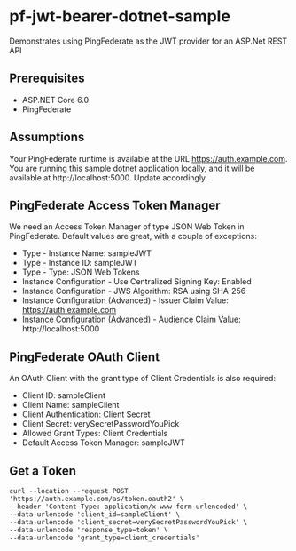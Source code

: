 # pf-jwt-bearer-dotnet-sample

Demonstrates using PingFederate as the JWT provider for an ASP.Net REST API

## Prerequisites

* ASP.NET Core 6.0
* PingFederate

## Assumptions

Your PingFederate runtime is available at the URL https://auth.example.com.  You are running this sample dotnet application locally, and it will be available at http://localhost:5000.  Update accordingly.

## PingFederate Access Token Manager

We need an Access Token Manager of type JSON Web Token in PingFederate.  Default values are great, with a couple of exceptions:

* Type - Instance Name: sampleJWT
* Type - Instance ID: sampleJWT
* Type - Type: JSON Web Tokens
* Instance Configuration - Use Centralized Signing Key: Enabled
* Instance Configuration - JWS Algorithm: RSA using SHA-256
* Instance Configuration (Advanced) - Issuer Claim Value: https://auth.example.com
* Instance Configuration (Advanced) - Audience Claim Value: http://localhost:5000

## PingFederate OAuth Client

An OAuth Client with the grant type of Client Credentials is also required:

* Client ID: sampleClient
* Client Name: sampleClient
* Client Authentication: Client Secret
* Client Secret: verySecretPasswordYouPick
* Allowed Grant Types: Client Credentials
* Default Access Token Manager: sampleJWT

## Get a Token

```
curl --location --request POST 'https://auth.example.com/as/token.oauth2' \
--header 'Content-Type: application/x-www-form-urlencoded' \
--data-urlencode 'client_id=sampleClient' \
--data-urlencode 'client_secret=verySecretPasswordYouPick' \
--data-urlencode 'response_type=token' \
--data-urlencode 'grant_type=client_credentials'
```
